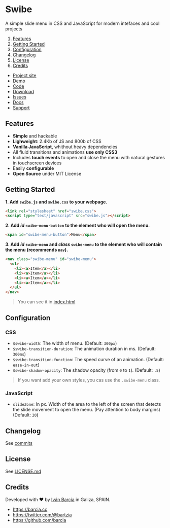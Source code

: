 # Swibe
A simple slide menu in CSS and JavaScript for modern intefaces and cool projects

1. [Features](https://github.com/barcia/swibe#features)
2. [Getting Started](https://github.com/barcia/swibe#getting-started)
3. [Configuration](https://github.com/barcia/swibe#configuration)
4. [Changelog](https://github.com/barcia/swibe#changelog)
5. [License](https://github.com/barcia/swibe#license)
6. [Credits](https://github.com/barcia/swibe#credits)



* [Project site](https://projects.barcia.cc/bramework)
* [Demo](https://barcia.github.io/swibe/)
* [Code](https://github.com/barcia/swibe)
* [Download](https://github.com/barcia/swibe/archive/master.zip)
* [Issues](https://github.com/barcia/swibe/issues)
* [Docs](https://github.com/barcia/swibe/blob/master/README.md)
* [Support](https://gitter.im/barcia/swibe)



## Features
* **Simple** and hackable
* **Lighweight**: 2.4Kb of JS and 800b of CSS
* **Vanilla JavaScript**, whithout heavy dependencies
* All fluid transitions and animations **use only CSS3**
* Includes **touch events** to open and close the menu with natural gestures in touchscreen devices
* Easily **configurable**
* **Open Source** under MIT License


## Getting Started

**1. Add `swibe.js` and `swibe.css` to your webpage.**

```html
<link rel="stylesheet" href="swibe.css">
<script type="text/javascript" src="swibe.js"></script>
```


**2. Add _id_ `swibe-menu-button` to the element who will open the menu.**

```html
<span id="swibe-menu-button">Menu</span>
```


**3. Add _id_ `swibe-menu` and _class_ `swibe-menu` to the element who will contain the menu (recommends `nav`).**

```html
<nav class="swibe-menu" id="swibe-menu">
  <ul>
    <li><a>Item</a></li>
    <li><a>Item</a></li>
    <li><a>Item</a></li>
    <li><a>Item</a></li>
  </ul>
</nav>
```


> You can see it in [index.html](https://github.com/barcia/swibe/blob/master/index.html)



## Configuration

### CSS

  * `$swibe-width`: The width of menu. (Default: `300px`)
  * `$swibe-transition-duration`: The animation duration in ms. (Default: `300ms`)
  * `$swibe-transition-function`: The speed curve of an animation. (Default: `ease-in-out`)
  * `$swibe-shadow-opacity`: The shadow opacity (from `0` to `1`). (Default: `.5`)


> If you want add your own styles, you cas use the `.swibe-menu` class.


### JavaScript

  * `slideZone`: In px. Width of the area to the left of the screen that detects the slide movement to open the menu. (Pay attention to body margins) (Default: `20`)



## Changelog
See [commits](https://github.com/barcia/swibe/commits/master)



## License
See [LICENSE.md](https://github.com/barcia/swibe/blob/master/LICENSE.md)



## Credits
Developed with :heart: by [Iván Barcia](https://barcia.cc) in Galiza, SPAIN.

* https://barcia.cc
* https://twitter.com/@bartzia
* https://github.com/barcia
